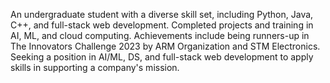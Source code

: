 An undergraduate student with a diverse skill set, including Python, Java, C++, and full-stack web development. Completed projects and training in AI, ML, and cloud computing. Achievements include being runners-up in The Innovators Challenge 2023 by ARM Organization and STM Electronics. Seeking a position in AI/ML, DS, and full-stack web development to apply skills in supporting a company's mission.

